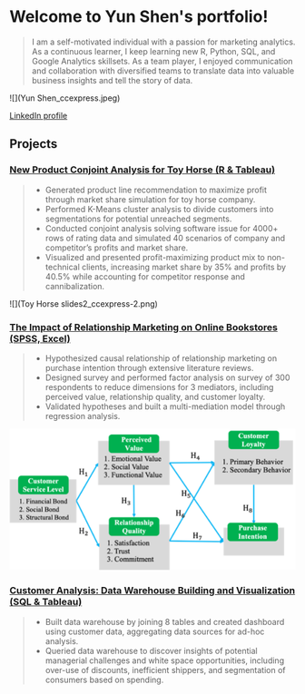 # Welcome to Yun Shen's portfolio!

>I am a self-motivated individual with a passion for marketing analytics. As a continuous learner, I keep learning new R, Python, SQL, and Google Analytics
>skillsets. As a team player, I enjoyed communication and collaboration with diversified teams to translate data into valuable business insights and tell the story
>of data.  

![](Yun Shen_ccexpress.jpeg)

[LinkedIn profile](https://www.linkedin.com/in/yun-shen-carina/)

## Projects
### [New Product Conjoint Analysis for Toy Horse (R & Tableau)](https://rpubs.com/yunshen/874187)

> - Generated product line recommendation to maximize profit through market share simulation for toy horse company.
> - Performed K-Means cluster analysis to divide customers into segmentations for potential unreached segments.
> - Conducted conjoint analysis solving software issue for 4000+ rows of rating data and simulated 40 scenarios of company and competitor’s profits and market share.
> - Visualized and presented profit-maximizing product mix to non-technical clients, increasing market share by 35% and profits by 40.5% while accounting for competitor response and cannibalization.

![](Toy Horse slides2_ccexpress-2.png)

### [The Impact of Relationship Marketing on Online Bookstores (SPSS, Excel)](https://drive.google.com/file/d/18xAEwumRgFQr19_82c1mIDahJYtrlCKM/view?usp=sharing)

> - Hypothesized causal relationship of relationship marketing on purchase intention through extensive literature reviews.
> - Designed survey and performed factor analysis on survey of 300 respondents to reduce dimensions for 3 mediators, including perceived value, relationship quality, and customer loyalty.
> - Validated hypotheses and built a multi-mediation model through regression analysis.

![](Picture1_ccexpress.png)

### [Customer Analysis: Data Warehouse Building and Visualization (SQL & Tableau)](https://public.tableau.com/app/profile/yun.shen.carina/viz/CustomerAnalysis_16477202783490/Dashboard1)

> - Built data warehouse by joining 8 tables and created dashboard using customer data, aggregating data sources for ad-hoc analysis.
> - Queried data warehouse to discover insights of potential managerial challenges and white space opportunities, including over-use of discounts, inefficient shippers, and segmentation of consumers based on spending.  
